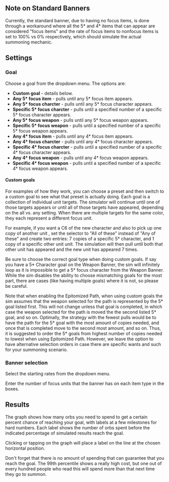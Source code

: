 ## Note on Standard Banners

Currently, the standard banner, due to having no focus items, is done through a workaround where
all the 5* and 4* items that can appear are considered "focus items" and the rate of focus items
to nonfocus items is set to 100% vs 0% respectively, which should simulate the actual summoning
mechanic.

## Settings

### Goal

Choose a goal from the dropdown menu. The options are:

* **Custom goal** - details below.
* **Any 5\* focus item** - pulls until any 5* focus item appears.
* **Any 5\* focus charcter** - pulls until any 5* focus character appears.
* **Specific 5\* focus charcter** - pulls until a specified number of a specific 5* focus character appears.
* **Any 5\* focus weapon** - pulls until any 5* focus weapon appears.
* **Specific 5\* focus weapon** - pulls until a specified number of a specific 5* focus weapon appears.
* **Any 4\* focus item** - pulls until any 4* focus item appears.
* **Any 4\* focus charcter** - pulls until any 4* focus character appears.
* **Specific 4\* focus charcter** - pulls until a specified number of a specific 4* focus character appears.
* **Any 4\* focus weapon** - pulls until any 4* focus weapon appears.
* **Specific 4\* focus weapon** - pulls until a specified number of a specific 4* focus weapon appears.

#### Custom goals

For examples of how they work, you can choose a preset and then switch to a custom goal to see what that preset is actually doing. Each goal is a collection of individual unit targets. The simulator will continue until one of those targets appears or until all of those targets have appeared, depending on the all vs. any setting. When there are multiple targets for the same color, they each represent a different focus unit.

For example, if you want a C6 of the new character and also to pick up one copy of another unit , set the selector to "All of these" instead of "Any of these" and create two entries: 7 copies of a specific 5* character, and 1 copy of a specific other unit unit. The simulation will then pull until both that other unit has appeared and the new unit has appeared 7 times.

Be sure to choose the correct goal type when doing custom goals. If say you have a 5* Character goal on the Weapon Banner, the sim will infinitely loop as it is impossible to get a 5* focus character from the Weapon Banner. While the sim disables the ability to choose mismatching goals for the most part, there are cases (like having multiple goals) where it is not, so please be careful.

<!-- Note that when enabling the Epitomized Path, when using custom goals the sim assumes that the weapon selected for the path is the one with the highest number of copies needed. This is the optimal selection that results in the fewest pulls. Whenever a goal is summoned, if the selected Epitomized Path is no longer the one with the highest number of copies needed, the sim will change its selection to be the one with the current highest number of copies needed automatically. This again is the optimal procedure that results in the fewest pulls. -->

Note that when enabling the Epitomized Path, when using custom goals the sim assumes that the weapon selected for the path is represented by the 5* goal listed first. This will not change unless that goal is completed, in which case the weapon selected for the path is moved the the second listed 5* goal, and so on. Optimally, the strategy with the fewest pulls would be to have the path for the 5* goal with the most amount of copies needed, and once that is completed move to the second most amount, and so on. Thus, it is suggested to order the 5* goals from highest number of copies needed to lowest when using Epitomized Path. However, we leave the option to have alternative selection orders in case there are specific wants and such for your summoning scenario.

### Banner selection

Select the starting rates from the dropdown menu.

Enter the number of focus units that the banner has on each item type in the boxes.

## Results

The graph shows how many orbs you need to spend to get a certain percent chance of reaching your goal, with labels at a few milestones for hard numbers. Each label shows the number of orbs spent before the indicated percentage of simulated results reach the goal.

Clicking or tapping on the graph will place a label on the line at the chosen horizontal position.

Don't forget that there is no amount of spending that can guarantee that you reach the goal. The 99th percentile shows a really high cost, but one out of every hundred people who read this will spend more than that next time they go to summon.
